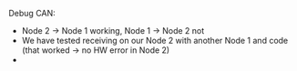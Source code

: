 Debug CAN: 
- Node 2 -> Node 1 working, Node 1 -> Node 2 not
- We have tested receiving on our Node 2 with another Node 1 and code (that worked -> no HW error in Node 2)
- 
